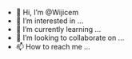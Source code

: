 - 👋 Hi, I’m @Wijicem
- 👀 I’m interested in ...
- 🌱 I’m currently learning ...
- 💞️ I’m looking to collaborate on ...
- 📫 How to reach me ...

<!---
Wijicem/Wijicem is a ✨ special ✨ repository because its `README.md` (this file) appears on your GitHub profile.
You can click the Preview link to take a look at your changes.
--->

